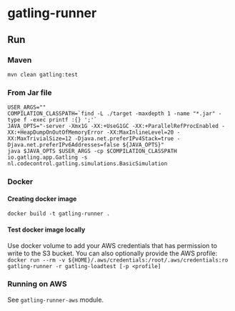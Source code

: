 # gatling-runner

## Run
### Maven
`mvn clean gatling:test`

### From Jar file
```shell script
USER_ARGS=""
COMPILATION_CLASSPATH=`find -L ./target -maxdepth 1 -name "*.jar" -type f -exec printf :{} ';'`
JAVA_OPTS="-server -Xmx1G -XX:+UseG1GC -XX:+ParallelRefProcEnabled -XX:+HeapDumpOnOutOfMemoryError -XX:MaxInlineLevel=20 -XX:MaxTrivialSize=12 -Djava.net.preferIPv4Stack=true -Djava.net.preferIPv6Addresses=false ${JAVA_OPTS}"
java $JAVA_OPTS $USER_ARGS -cp $COMPILATION_CLASSPATH io.gatling.app.Gatling -s nl.codecontrol.gatling.simulations.BasicSimulation
```

### Docker

#### Creating docker image
`docker build -t gatling-runner .`     

#### Test docker image locally
Use docker volume to add your AWS credentials that has permission to write to the S3 bucket. You can also optionally provide the AWS profile:  
`docker run --rm -v ${HOME}/.aws/credentials:/root/.aws/credentials:ro gatling-runner -r gatling-loadtest [-p <profile]`  

### Running on AWS
See `gatling-runner-aws` module.
